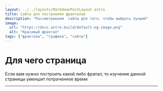 ```yaml
---
layout: ../../layouts/MarkdownPostLayout.astro
title: Сайты для построения фракталов
description: "Рассматриваем  сайты для того, чтобы выбрать лучший"
image:
  url: "https://docs.astro.build/default-og-image.png"
  alt: "Красивый фрактал"
tags: ["фракталы", "графика", "сайты"]
---
```


# Для чего страница

Если вам нужно построить какой либо фратал, то изучение данной страницы уменшит потраченное время 

---
